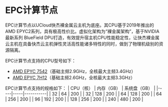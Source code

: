 # EPC计算节点

EPC计算节点以UCloud快杰裸金属云主机为底座。其CPU基于2019年推出的AMD EPYC2系列，具有极高性价比。虚拟化架构为“裸金属架构”，基于NVIDIA最新系列 BlueField DPU打造，有效提升宿主机CPU性能稳定性，让快杰裸金属云主机在具备快杰云主机弹性灵活高性能诸多特性的同时，做到了物理机级别的资源隔离。

EPC计算节点支持的CPU型号如下：
* [AMD EPYC 7542](https://www.amd.com/zh-hans/products/cpu/amd-epyc-7542)（基础主频2.9GHz，全核最大主频3.4GHz）
* [AMD EPYC 7H12](https://www.amd.com/zh-hans/products/cpu/amd-epyc-7h12)（基础主频2.6GHz，全核最大主频3.3GHz）

EPC计算节点支持的规格如下：
| CPU（核） | 内存（GB） | 系统盘（GB） |
|-----|-----|-----------|
| 32 | 64 | 200 |
| 32 | 128 | 200 |
| 64 | 128 | 200 |
| 64 | 256 | 200 |
| 96 | 192 | 200 |
| 128 | 256 | 200 |
| 240 | 480 | 200 |
